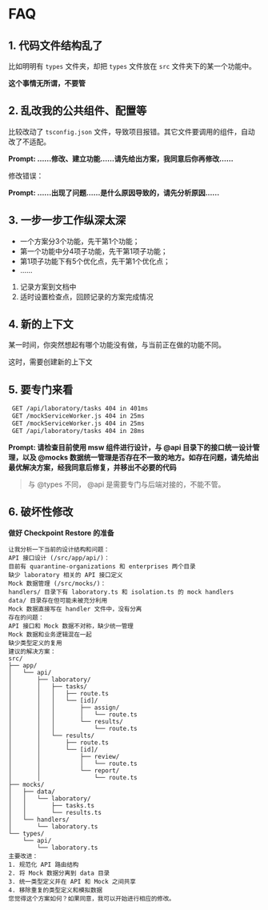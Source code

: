 # FAQ

## 1. 代码文件结构乱了

比如明明有 `types` 文件夹，却把 `types` 文件放在 `src` 文件夹下的某一个功能中。

**这个事情无所谓，不要管**

## 2. 乱改我的公共组件、配置等

比较改动了 `tsconfig.json` 文件，导致项目报错。其它文件要调用的组件，自动改了不适配。

**Prompt: ……修改、建立功能……请先给出方案，我同意后你再修改……**

修改错误：

**Prompt: ……出现了问题……是什么原因导致的，请先分析原因……**

## 3. 一步一步工作纵深太深

- 一个方案分3个功能，先干第1个功能；
- 第一个功能中分4项子功能，先干第1项子功能；
- 第1项子功能下有5个优化点，先干第1个优化点；
- ……

1. 记录方案到文档中
2. 适时设置检查点，回顾记录的方案完成情况

## 4. 新的上下文

某一时间，你突然想起有哪个功能没有做，与当前正在做的功能不同。

这时，需要创建新的上下文

## 5. 要专门来看

```bash
 GET /api/laboratory/tasks 404 in 401ms
 GET /mockServiceWorker.js 404 in 25ms
 GET /mockServiceWorker.js 404 in 25ms
 GET /api/laboratory/tasks 404 in 28ms
```

**Prompt: 请检查目前使用 msw 组件进行设计，与 @api 目录下的接口统一设计管理，以及 @mocks 数据统一管理是否存在不一致的地方。如存在问题，请先给出最优解决方案，经我同意后修复，并移出不必要的代码**

> 与 @types 不同， @api 是需要专门与后端对接的，不能不管。

## 6. 破坏性修改

**做好 Checkpoint Restore 的准备**

```
让我分析一下当前的设计结构和问题：
API 接口设计 (/src/app/api/)：
目前有 quarantine-organizations 和 enterprises 两个目录
缺少 laboratory 相关的 API 接口定义
Mock 数据管理 (/src/mocks/)：
handlers/ 目录下有 laboratory.ts 和 isolation.ts 的 mock handlers
data/ 目录存在但可能未被充分利用
Mock 数据直接写在 handler 文件中，没有分离
存在的问题：
API 接口和 Mock 数据不对称，缺少统一管理
Mock 数据和业务逻辑混在一起
缺少类型定义的复用
建议的解决方案：
src/
├── app/
│   └── api/
│       ├── laboratory/
│       │   ├── tasks/
│       │   │   ├── route.ts
│       │   │   └── [id]/
│       │   │       ├── assign/
│       │   │       │   └── route.ts
│       │   │       └── results/
│       │   │           └── route.ts
│       │   └── results/
│       │       ├── route.ts
│       │       └── [id]/
│       │           ├── review/
│       │           │   └── route.ts
│       │           └── report/
│       │               └── route.ts
├── mocks/
│   ├── data/
│   │   └── laboratory/
│   │       ├── tasks.ts
│   │       └── results.ts
│   └── handlers/
│       └── laboratory.ts
└── types/
    └── api/
        └── laboratory.ts
主要改进：
1. 规范化 API 路由结构
2. 将 Mock 数据分离到 data 目录
3. 统一类型定义并在 API 和 Mock 之间共享
4. 移除重复的类型定义和模拟数据
您觉得这个方案如何？如果同意，我可以开始进行相应的修改。
```

